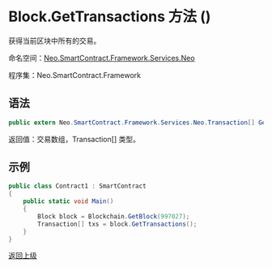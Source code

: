 # Block.GetTransactions 方法 ()

获得当前区块中所有的交易。

命名空间：[Neo.SmartContract.Framework.Services.Neo](../../neo.md)

程序集：Neo.SmartContract.Framework

## 语法

```c#
public extern Neo.SmartContract.Framework.Services.Neo.Transaction[] GetTransactions()
```

返回值：交易数组，Transaction[] 类型。

## 示例

```c#
public class Contract1 : SmartContract
{
    public static void Main()
    {
        Block block = Blockchain.GetBlock(997027);
        Transaction[] txs = block.GetTransactions();
    }
}
```



[返回上级](../Block.md)